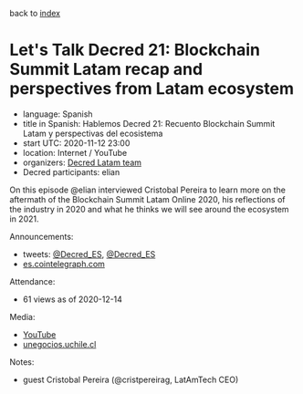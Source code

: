 back to [index](index.md)

# Let's Talk Decred 21: Blockchain Summit Latam recap and perspectives from Latam ecosystem

- language: Spanish
- title in Spanish: Hablemos Decred 21: Recuento Blockchain Summit Latam y perspectivas del ecosistema
- start UTC: 2020-11-12 23:00
- location: Internet / YouTube
- organizers: [Decred Latam team](https://twitter.com/Decred_ES)
- Decred participants: elian

On this episode @elian interviewed Cristobal Pereira to learn more on the aftermath of the Blockchain Summit Latam Online 2020, his reflections of the industry in 2020 and what he thinks we will see around the ecosystem in 2021.

Announcements:

- tweets: [@Decred_ES](https://twitter.com/Decred_ES/status/1326279642169348096), [@Decred_ES](https://twitter.com/Decred_ES/status/1326968409771417600)
- [es.cointelegraph.com](https://es.cointelegraph.com/news/next-edition-of-hablemos-decred-will-feature-latamtechs-ceo)

Attendance:

- 61 views as of 2020-12-14

Media:

- [YouTube](https://www.youtube.com/watch?v=sTaghDgY5k8)
- [unegocios.uchile.cl](https://unegocios.uchile.cl/wp-content/uploads/2019/05/BlockChain.pdf)

Notes:

- guest Cristobal Pereira (@cristpereirag, LatAmTech CEO)

